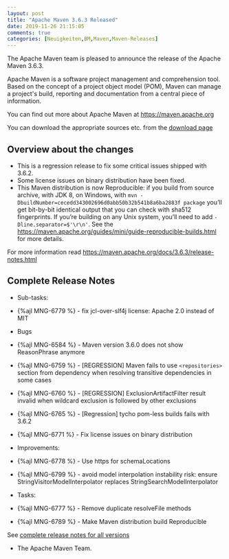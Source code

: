 ```yaml
---
layout: post
title: "Apache Maven 3.6.3 Released"
date: 2019-11-26 21:15:05
comments: true
categories: [Neuigkeiten,BM,Maven,Maven-Releases]
---
```

The Apache Maven team is pleased to announce the release of the Apache
Maven 3.6.3.

Apache Maven is a software project management and comprehension tool. Based
on the concept of a project object model (POM), Maven can manage a
project's build, reporting and documentation from a central piece of
information.

You can find out more about Apache Maven at https://maven.apache.org

You can download the appropriate sources etc. from 
the [download page](https://maven.apache.org/download.cgi)

<!-- more -->

## Overview about the changes

- This is a regression release to fix some critical issues shipped with 3.6.2.
- Some license issues on binary distribution have been fixed.
- This Maven distribution is now Reproducible: if you build from source archive, with JDK 8, 
  on Windows, with `mvn -DbuildNumber=cecedd343002696d0abb50b32b541b8a6ba2883f package` you’ll 
  get bit-by-bit identical output that you can check with sha512 fingerprints.
  If you’re building on any Unix system, you’ll need to add `-Dline.separator=$'\r\n'`. 
  See the https://maven.apache.org/guides/mini/guide-reproducible-builds.html for more details.

For more information read https://maven.apache.org/docs/3.6.3/release-notes.html


## Complete Release Notes

* Sub-tasks:

 * {%ajl MNG-6779 %} - fix jcl-over-slf4j license: Apache 2.0 instead of MIT

* Bugs

 * {%ajl MNG-6584 %} - Maven version 3.6.0 does not show ReasonPhrase anymore
 * {%ajl MNG-6759 %} - [REGRESSION] Maven fails to use `<repositories>` section from dependency when resolving transitive dependencies in some cases
 * {%ajl MNG-6760 %} - [REGRESSION] ExclusionArtifactFilter result invalid when wildcard exclusion is followed by other exclusions
 * {%ajl MNG-6765 %} - [Regression] tycho pom-less builds fails with 3.6.2
 * {%ajl MNG-6771 %} - Fix license issues on binary distribution

* Improvements:

 * {%ajl MNG-6778 %} - Use https for schemaLocations
 * {%ajl MNG-6799 %} - avoid model interpolation instability risk: ensure StringVisitorModelInterpolator replaces StringSearchModelInterpolator

* Tasks:

 * {%ajl MNG-6777 %} - Remove duplicate resolveFile methods
 * {%ajl MNG-6789 %} - Make Maven distribution build Reproducible


See [complete release notes for all versions][5]

- The Apache Maven Team.


[0]: ../../download.html
[1]: ../../plugins/index.html
[2]: https://maven.apache.org/
[4]: https://issues.apache.org/jira/secure/ReleaseNote.jspa?projectId=12316922&version=12346152 
[5]: ../../docs/history.html
